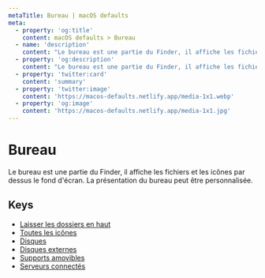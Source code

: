 ```yaml
---
metaTitle: Bureau | macOS defaults
meta:
  - property: 'og:title'
    content: macOS defaults > Bureau
  - name: 'description'
    content: "Le bureau est une partie du Finder, il affiche les fichiers et les icônes par dessus le fond d'écran.\nLa présentation du bureau peut être personnalisée.\n"
  - property: 'og:description'
    content: "Le bureau est une partie du Finder, il affiche les fichiers et les icônes par dessus le fond d'écran.\nLa présentation du bureau peut être personnalisée.\n"
  - property: 'twitter:card'
    content: 'summary'
  - property: 'twitter:image'
    content: 'https://macos-defaults.netlify.app/media-1x1.webp'
  - property: 'og:image'
    content: 'https://macos-defaults.netlify.app/media-1x1.jpg'
---
```


# Bureau

Le bureau est une partie du Finder, il affiche les fichiers et les icônes par dessus le fond d'écran.
La présentation du bureau peut être personnalisée.

## Keys

- [Laisser les dossiers en haut](./_fxsortfoldersfirstondesktop.md)
- [Toutes les icônes](./createdesktop.md)
- [Disques](./showharddrivesondesktop.md)
- [Disques externes](./showexternalharddrivesondesktop.md)
- [Supports amovibles](./showremovablemediaondesktop.md)
- [Serveurs connectés](./showmountedserversondesktop.md)
